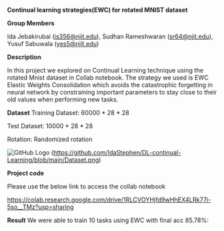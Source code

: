 **Continual learning strategies(EWC) for rotated MNIST dataset**

**Group Members**

Ida Jebakirubai (is356@njit.edu),
Sudhan Rameshwaran  (sr64@njit.edu),
Yusuf Sabuwala (yes5@njit.edu)

**Description**

In this project we explored on Continual Learning technique using the rotated Mnist dataset in Collab notebook.
The strategy we used is EWC Elastic Weights Consolidation which avoids the catastrophic forgetting in neural network by constraining important parameters to stay close to their old values when performing new tasks.

**Dataset**
Training Dataset: 60000 * 28 * 28

Test Dataset: 10000 * 28 * 28

Rotation: Randomized rotation

![GitHub Logo](/images/logo.png)
(https://github.com/IdaStephen/DL-continual-Learning/blob/main/Dataset.png)


**Project code**

Please use the below link to access the collab notebook

https://colab.research.google.com/drive/1RLCVOYHjfd9wHhEX4LRk77i-5so__TMz?usp=sharing

**Result**
We were able to train 10 tasks using EWC with final acc 85.78%:
